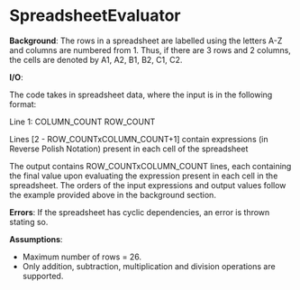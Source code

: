 # SpreadsheetEvaluator

**Background**: The rows in a spreadsheet are labelled using the letters A-Z and columns are numbered from 1. Thus, if there are 3 rows and 2 columns, the cells are denoted by A1, A2, B1, B2, C1, C2.

**I/O**:

The code takes in spreadsheet data, where the input is in the following format:

Line 1: COLUMN_COUNT ROW_COUNT

Lines [2 - ROW_COUNTxCOLUMN_COUNT+1] contain expressions (in Reverse Polish Notation) present in each cell of the spreadsheet

The output contains ROW_COUNTxCOLUMN_COUNT lines, each containing the final value upon evaluating the expression present in each cell in the spreadsheet. The orders of the input expressions and output values follow the example provided above in the background section.

**Errors**: If the spreadsheet has cyclic dependencies, an error is thrown stating so.

**Assumptions**:
- Maximum number of rows = 26.
- Only addition, subtraction, multiplication and division operations are supported.
